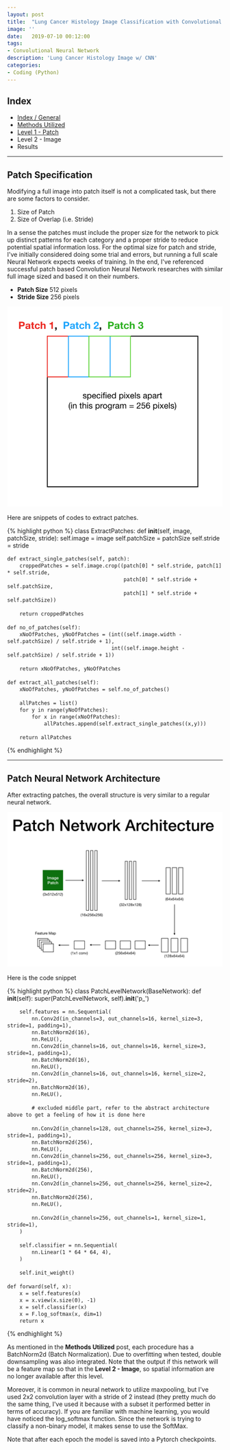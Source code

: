 ```yaml
---
layout: post
title:  "Lung Cancer Histology Image Classification with Convolutional Neural Network (Level 1 - Patch)"
image: ''
date:   2019-07-10 00:12:00
tags:
- Convolutional Neural Network
description: 'Lung Cancer Histology Image w/ CNN'
categories:
- Coding (Python)
---
```


## Index

* [Index / General](https://jinwooooo.github.io/jinwooooo-blog/lung-cancer-histology-image-classifcation-with-cnn-(index-general)/)
* [Methods Utilized](https://jinwooooo.github.io/jinwooooo-blog/lung-cancer-histology-image-classifiation-with-cnn-(methods-utilized)/)
* [Level 1 - Patch](https://jinwooooo.github.io/jinwooooo-blog/lung-cancer-histology-image-classifiation-with-cnn-(level-1-patch)/)
* Level 2 - Image
* Results

---

## Patch Specification

Modifying a full image into patch itself is not a complicated task, but there are some factors to consider.

1. Size of Patch
2. Size of Overlap (i.e. Stride)

In a sense the patches must include the proper size for the network to pick up distinct patterns for each category and a proper stride to reduce potential spatial information loss. For the optimal size for patch and stride, I've initially considered doing some trial and errors, but running a full scale Neural Network expects weeks of training. In the end, I've referenced successful patch based Convolution Neural Network researches with similar full image sized and based it on their numbers.

* **Patch Size** 512 pixels
* **Stride Size** 256 pixels

<img src="../uploads/lung-cancer-cnn-patch-overlap.png">

Here are snippets of codes to extract patches.

{% highlight python %}
class ExtractPatches:
    def __init__(self, image, patchSize, stride):
        self.image = image
        self.patchSize = patchSize
        self.stride = stride

    def extract_single_patches(self, patch):
        croppedPatches = self.image.crop((patch[0] * self.stride, patch[1] * self.stride,
                                          patch[0] * self.stride + self.patchSize,
                                          patch[1] * self.stride + self.patchSize))

        return croppedPatches

    def no_of_patches(self):
        xNoOfPatches, yNoOfPatches = (int((self.image.width - self.patchSize) / self.stride + 1),
                                      int((self.image.height - self.patchSize) / self.stride + 1))

        return xNoOfPatches, yNoOfPatches

    def extract_all_patches(self):
        xNoOfPatches, yNoOfPatches = self.no_of_patches()

        allPatches = list()
        for y in range(yNoOfPatches):
            for x in range(xNoOfPatches):
                allPatches.append(self.extract_single_patches((x,y)))

        return allPatches
{% endhighlight %}

---

## Patch Neural Network Architecture

After extracting patches, the overall structure is very similar to a regular neural network.

<img src="../uploads/lung-cancer-cnn-level-1-patch.png">

Here is the code snippet

{% highlight python %}
class PatchLevelNetwork(BaseNetwork):
    def __init__(self):
        super(PatchLevelNetwork, self).__init__('p_')

        self.features = nn.Sequential(
            nn.Conv2d(in_channels=3, out_channels=16, kernel_size=3, stride=1, padding=1),
            nn.BatchNorm2d(16),
            nn.ReLU(),
            nn.Conv2d(in_channels=16, out_channels=16, kernel_size=3, stride=1, padding=1),
            nn.BatchNorm2d(16),
            nn.ReLU(),
            nn.Conv2d(in_channels=16, out_channels=16, kernel_size=2, stride=2),
            nn.BatchNorm2d(16),
            nn.ReLU(),

            # excluded middle part, refer to the abstract architecture above to get a feeling of how it is done here

            nn.Conv2d(in_channels=128, out_channels=256, kernel_size=3, stride=1, padding=1),
            nn.BatchNorm2d(256),
            nn.ReLU(),
            nn.Conv2d(in_channels=256, out_channels=256, kernel_size=3, stride=1, padding=1),
            nn.BatchNorm2d(256),
            nn.ReLU(),
            nn.Conv2d(in_channels=256, out_channels=256, kernel_size=2, stride=2),
            nn.BatchNorm2d(256),
            nn.ReLU(),

            nn.Conv2d(in_channels=256, out_channels=1, kernel_size=1, stride=1),
        )

        self.classifier = nn.Sequential(
            nn.Linear(1 * 64 * 64, 4),
        )

        self.init_weight()

    def forward(self, x):
        x = self.features(x)
        x = x.view(x.size(0), -1)
        x = self.classifier(x)
        x = F.log_softmax(x, dim=1)
        return x
{% endhighlight %}

As mentioned in the **Methods Utilized** post, each procedure has a BatchNorm2d (Batch Normalization). Due to overfitting when tested, double downsampling was also integrated. Note that the output if this network will be a feature map so that in the **Level 2 - Image**, so spatial information are no longer available after this level.

Moreover, it is common in neural network to utilize maxpooling, but I've used 2x2 convolution layer with a stride of 2 instead (they pretty much do the same thing, I've used it because with a subset it performed better in terms of accuracy). If you are familiar with machine learning, you would have noticed the log_softmax function. Since the network is trying to classify a non-binary model, it makes sense to use the SoftMax.

Note that after each epoch the model is saved into a Pytorch checkpoints.
